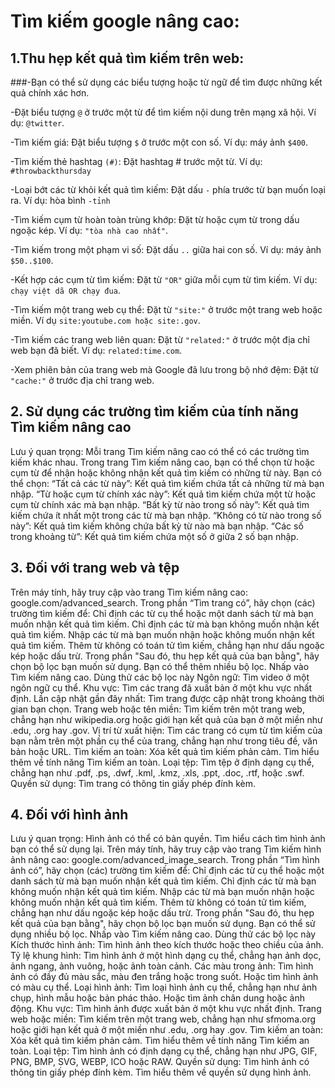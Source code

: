 # **Tìm kiếm google nâng cao:**
## 1.Thu hẹp kết quả tìm kiếm trên web:
###-Bạn có thể sử dụng các biểu tượng hoặc từ ngữ để tìm được những kết quả chính xác hơn.

  -Đặt biểu tượng `@` ở trước một từ để tìm kiếm nội dung trên mạng xã hội. Ví dụ: `@twitter`.
  
  -Tìm kiếm giá: Đặt biểu tượng `$` ở trước một con số. Ví dụ: máy ảnh `$400`.
  
  -Tìm kiếm thẻ hashtag `(#)`: Đặt hashtag #  trước một từ. Ví dụ: `#throwbackthursday`
  
  -Loại bớt các từ khỏi kết quả tìm kiếm: Đặt dấu `-` phía trước từ bạn muốn loại ra. Ví dụ: hòa bình `-tỉnh`
  
-Tìm kiếm cụm từ hoàn toàn trùng khớp: Đặt từ hoặc cụm từ trong dấu ngoặc kép. Ví dụ: `"tòa nhà cao nhất"`.

-Tìm kiếm trong một phạm vi số: Đặt dấu `..` giữa hai con số. Ví dụ: máy ảnh `$50..$100`.

-Kết hợp các cụm từ tìm kiếm: Đặt từ `"OR"` giữa mỗi cụm từ tìm kiếm. Ví dụ: `chạy việt dã OR chạy đua`.

-Tìm kiếm một trang web cụ thể: Đặt từ `"site:"` ở trước một trang web hoặc miền. Ví dụ `site:youtube.com hoặc site:.gov`.

-Tìm kiếm các trang web liên quan: Đặt từ `"related:"` ở trước một địa chỉ web bạn đã biết. Ví dụ: `related:time.com`.

-Xem phiên bản của trang web mà Google đã lưu trong bộ nhớ đệm: Đặt từ `"cache:"` ở trước địa chỉ trang web.

## 2. Sử dụng các trường tìm kiếm của tính năng Tìm kiếm nâng cao
Lưu ý quan trọng: Mỗi trang Tìm kiếm nâng cao có thể có các trường tìm kiếm khác nhau.
Trong trang Tìm kiếm nâng cao, bạn có thể chọn từ hoặc cụm từ để nhận hoặc không nhận kết quả tìm kiếm có những từ này. Bạn có thể chọn:
“Tất cả các từ này”: Kết quả tìm kiếm chứa tất cả những từ mà bạn nhập.
“Từ hoặc cụm từ chính xác này”: Kết quả tìm kiếm chứa một từ hoặc cụm từ chính xác mà bạn nhập.
“Bất kỳ từ nào trong số này”: Kết quả tìm kiếm chứa ít nhất một trong các từ mà bạn nhập.
“Không có từ nào trong số này”: Kết quả tìm kiếm không chứa bất kỳ từ nào mà bạn nhập.
“Các số trong khoảng từ”: Kết quả tìm kiếm chứa một số ở giữa 2 số bạn nhập.

## 3. Đối với trang web và tệp
Trên máy tính, hãy truy cập vào trang Tìm kiếm nâng cao: google.com/advanced_search.
Trong phần “Tìm trang có”, hãy chọn (các) trường tìm kiếm để:
Chỉ định các từ cụ thể hoặc một danh sách từ mà bạn muốn nhận kết quả tìm kiếm.
Chỉ định các từ mà bạn không muốn nhận kết quả tìm kiếm.
Nhập các từ mà bạn muốn nhận hoặc không muốn nhận kết quả tìm kiếm.
Thêm từ không có toán tử tìm kiếm, chẳng hạn như dấu ngoặc kép hoặc dấu trừ.
Trong phần "Sau đó, thu hẹp kết quả của bạn bằng", hãy chọn bộ lọc bạn muốn sử dụng.
Bạn có thể thêm nhiều bộ lọc.
Nhấp vào Tìm kiếm nâng cao.
Dùng thử các bộ lọc này
Ngôn ngữ: Tìm video ở một ngôn ngữ cụ thể.
Khu vực: Tìm các trang đã xuất bản ở một khu vực nhất định.
Lần cập nhật gần đây nhất: Tìm trang được cập nhật trong khoảng thời gian bạn chọn.
Trang web hoặc tên miền: Tìm kiếm trên một trang web, chẳng hạn như wikipedia.org hoặc giới hạn kết quả của bạn ở một miền như .edu, .org hay .gov.
Vị trí từ xuất hiện: Tìm các trang có cụm từ tìm kiếm của bạn nằm trên một phần cụ thể của trang, chẳng hạn như trong tiêu đề, văn bản hoặc URL.
Tìm kiếm an toàn: Xóa kết quả tìm kiếm phản cảm. Tìm hiểu thêm về tính năng Tìm kiếm an toàn.
Loại tệp: Tìm tệp ở định dạng cụ thể, chẳng hạn như .pdf, .ps, .dwf, .kml, .kmz, .xls, .ppt, .doc, .rtf, hoặc .swf.
Quyền sử dụng: Tìm trang có thông tin giấy phép đính kèm.

## 4. Đối với hình ảnh
Lưu ý quan trọng: Hình ảnh có thể có bản quyền. Tìm hiểu cách tìm hình ảnh bạn có thể sử dụng lại.
Trên máy tính, hãy truy cập vào trang Tìm kiếm hình ảnh nâng cao: google.com/advanced_image_search.
Trong phần “Tìm hình ảnh có”, hãy chọn (các) trường tìm kiếm để:
Chỉ định các từ cụ thể hoặc một danh sách từ mà bạn muốn nhận kết quả tìm kiếm.
Chỉ định các từ mà bạn không muốn nhận kết quả tìm kiếm.
Nhập các từ mà bạn muốn nhận hoặc không muốn nhận kết quả tìm kiếm.
Thêm từ không có toán tử tìm kiếm, chẳng hạn như dấu ngoặc kép hoặc dấu trừ.
Trong phần "Sau đó, thu hẹp kết quả của bạn bằng", hãy chọn bộ lọc bạn muốn sử dụng.
Bạn có thể sử dụng nhiều bộ lọc.
Nhấp vào Tìm kiếm nâng cao.
Dùng thử các bộ lọc này
Kích thước hình ảnh: Tìm hình ảnh theo kích thước hoặc theo chiều của ảnh.
Tỷ lệ khung hình: Tìm hình ảnh ở một hình dạng cụ thể, chẳng hạn ảnh dọc, ảnh ngang, ảnh vuông, hoặc ảnh toàn cảnh.
Các màu trong ảnh: Tìm hình ảnh có đầy đủ màu sắc, màu đen trắng hoặc trong suốt. Hoặc tìm hình ảnh có màu cụ thể.
Loại hình ảnh: Tìm loại hình ảnh cụ thể, chẳng hạn như ảnh chụp, hình mẫu hoặc bản phác thảo. Hoặc tìm ảnh chân dung hoặc ảnh động.
Khu vực: Tìm hình ảnh được xuất bản ở một khu vực nhất định.
Trang web hoặc miền: Tìm kiếm trên một trang web, chẳng hạn như sfmoma.org hoặc giới hạn kết quả ở một miền như .edu, .org hay .gov.
Tìm kiếm an toàn: Xóa kết quả tìm kiếm phản cảm. Tìm hiểu thêm về tính năng Tìm kiếm an toàn.
Loại tệp: Tìm hình ảnh có định dạng cụ thể, chẳng hạn như JPG, GIF, PNG, BMP, SVG, WEBP, ICO hoặc RAW.
Quyền sử dụng: Tìm hình ảnh có thông tin giấy phép đính kèm. Tìm hiểu thêm về quyền sử dụng hình ảnh.
